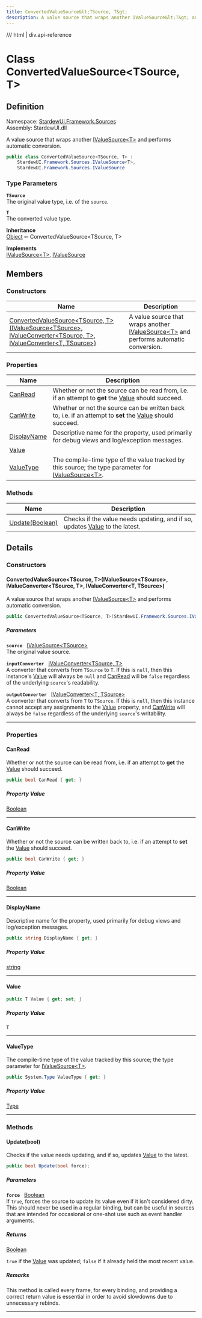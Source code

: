 ```yaml
---
title: ConvertedValueSource&lt;TSource, T&gt;
description: A value source that wraps another IValueSource&lt;T&gt; and performs automatic conversion.
---
```


<link rel="stylesheet" href="/StardewUI/stylesheets/reference.css" />

/// html | div.api-reference

# Class ConvertedValueSource&lt;TSource, T&gt;

## Definition

<div class="api-definition" markdown>

Namespace: [StardewUI.Framework.Sources](index.md)  
Assembly: StardewUI.dll  

</div>

A value source that wraps another [IValueSource&lt;T&gt;](ivaluesource-1.md) and performs automatic conversion.

```cs
public class ConvertedValueSource<TSource, T> : 
    StardewUI.Framework.Sources.IValueSource<T>, 
    StardewUI.Framework.Sources.IValueSource
```

### Type Parameters

**`TSource`**  
The original value type, i.e. of the `source`.

**`T`**  
The converted value type.


**Inheritance**  
[Object](https://learn.microsoft.com/en-us/dotnet/api/system.object) ⇦ ConvertedValueSource&lt;TSource, T&gt;

**Implements**  
[IValueSource&lt;T&gt;](ivaluesource-1.md), [IValueSource](ivaluesource.md)

## Members

### Constructors

 | Name | Description |
| --- | --- |
| [ConvertedValueSource&lt;TSource, T&gt;(IValueSource&lt;TSource&gt;, IValueConverter&lt;TSource, T&gt;, IValueConverter&lt;T, TSource&gt;)](#convertedvaluesourcetsource-tivaluesourcetsource-ivalueconvertertsource-t-ivalueconvertert-tsource) | A value source that wraps another [IValueSource&lt;T&gt;](ivaluesource-1.md) and performs automatic conversion. | 

### Properties

 | Name | Description |
| --- | --- |
| [CanRead](#canread) | Whether or not the source can be read from, i.e. if an attempt to **get** the [Value](ivaluesource.md#value) should succeed. | 
| [CanWrite](#canwrite) | Whether or not the source can be written back to, i.e. if an attempt to **set** the [Value](ivaluesource.md#value) should succeed. | 
| [DisplayName](#displayname) | Descriptive name for the property, used primarily for debug views and log/exception messages. | 
| [Value](#value) |  | 
| [ValueType](#valuetype) | The compile-time type of the value tracked by this source; the type parameter for [IValueSource&lt;T&gt;](ivaluesource-1.md). | 

### Methods

 | Name | Description |
| --- | --- |
| [Update(Boolean)](#updatebool) | Checks if the value needs updating, and if so, updates [Value](ivaluesource.md#value) to the latest. | 

## Details

### Constructors

#### ConvertedValueSource&lt;TSource, T&gt;(IValueSource&lt;TSource&gt;, IValueConverter&lt;TSource, T&gt;, IValueConverter&lt;T, TSource&gt;)

A value source that wraps another [IValueSource&lt;T&gt;](ivaluesource-1.md) and performs automatic conversion.

```cs
public ConvertedValueSource<TSource, T>(StardewUI.Framework.Sources.IValueSource<TSource> source, StardewUI.Framework.Converters.IValueConverter<TSource, T> inputConverter, StardewUI.Framework.Converters.IValueConverter<T, TSource> outputConverter);
```

##### Parameters

**`source`** &nbsp; [IValueSource&lt;TSource&gt;](ivaluesource-1.md)  
The original value source.

**`inputConverter`** &nbsp; [IValueConverter&lt;TSource, T&gt;](../converters/ivalueconverter-2.md)  
A converter that converts from `TSource` to `T`. If this is `null`, then this instance's [Value](convertedvaluesource-2.md#value) will always be `null` and [CanRead](convertedvaluesource-2.md#canread) will be `false` regardless of the underlying `source`'s readability.

**`outputConverter`** &nbsp; [IValueConverter&lt;T, TSource&gt;](../converters/ivalueconverter-2.md)  
A converter that converts from `T` to `TSource`. If this is `null`, then this instance cannot accept any assignments to the [Value](convertedvaluesource-2.md#value) property, and [CanWrite](convertedvaluesource-2.md#canwrite) will always be `false` regardless of the underlying `source`'s writability.

-----

### Properties

#### CanRead

Whether or not the source can be read from, i.e. if an attempt to **get** the [Value](ivaluesource.md#value) should succeed.

```cs
public bool CanRead { get; }
```

##### Property Value

[Boolean](https://learn.microsoft.com/en-us/dotnet/api/system.boolean)

-----

#### CanWrite

Whether or not the source can be written back to, i.e. if an attempt to **set** the [Value](ivaluesource.md#value) should succeed.

```cs
public bool CanWrite { get; }
```

##### Property Value

[Boolean](https://learn.microsoft.com/en-us/dotnet/api/system.boolean)

-----

#### DisplayName

Descriptive name for the property, used primarily for debug views and log/exception messages.

```cs
public string DisplayName { get; }
```

##### Property Value

[string](https://learn.microsoft.com/en-us/dotnet/api/system.string)

-----

#### Value



```cs
public T Value { get; set; }
```

##### Property Value

`T`

-----

#### ValueType

The compile-time type of the value tracked by this source; the type parameter for [IValueSource&lt;T&gt;](ivaluesource-1.md).

```cs
public System.Type ValueType { get; }
```

##### Property Value

[Type](https://learn.microsoft.com/en-us/dotnet/api/system.type)

-----

### Methods

#### Update(bool)

Checks if the value needs updating, and if so, updates [Value](ivaluesource.md#value) to the latest.

```cs
public bool Update(bool force);
```

##### Parameters

**`force`** &nbsp; [Boolean](https://learn.microsoft.com/en-us/dotnet/api/system.boolean)  
If `true`, forces the source to update its value even if it isn't considered dirty. This should never be used in a regular binding, but can be useful in sources that are intended for occasional or one-shot use such as event handler arguments.

##### Returns

[Boolean](https://learn.microsoft.com/en-us/dotnet/api/system.boolean)

  `true` if the [Value](ivaluesource.md#value) was updated; `false` if it already held the most recent value.

##### Remarks

This method is called every frame, for every binding, and providing a correct return value is essential in order to avoid slowdowns due to unnecessary rebinds.

-----

